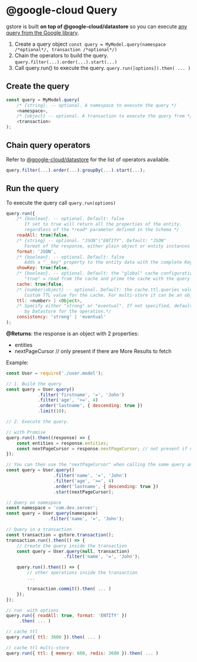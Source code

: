 # @google-cloud Query

gstore is built **on top of @google-cloud/datastore** so you can execute [any query from the Google library](https://cloud.google.com/nodejs/docs/reference/datastore/2.0.x/Query).

1. Create a query object `const query = MyModel.query(namespace /*optional*/, transaction /*optional*/)`
2. Chain the operators to build the query. `query.filter(...).order(...).start(...)`
3. Call query.run\(\) to execute the query. `query.run([options]).then( ... )`

## Create the query

```javascript
const query = MyModel.query(
    /* {string}. -- optional. A namespace to execute the query */
    <namespace>,
    /* {object} -- optional. A transaction to execute the query from */
    <transaction>
);
```

## Chain query operators

Refer to [@google-cloud/datastore](https://cloud.google.com/nodejs/docs/reference/datastore/2.0.x/Query) for the list of operators available.

```javascript
query.filter(...).order(...).groupBy(...).start(...);
```

## Run the query

To execute the query call `query.run(options)`

```javascript
query.run({
    /* {boolean}. -- optional. Default: false
       If set to true will return all the properties of the entity,
       regardless of the *read* parameter defined in the Schema */
    readAll: true|false,
    /* {string} -- optional. "JSON"|"ENTITY". Default: "JSON"
       Format of the response, either plain object or entity instances  */
    format: 'JSON',
    /* {boolean}. -- optional. Default: false
       Adds a "__key" property to the entity data with the complete Key from the Datastore. */
    showKey: true|false,
    /* {boolean}. -- optional. Default: the "global" cache configuration
       "true" = read from the cache and prime the cache with the query response */
    cache: true|false,
    /* {number|object} -- optional. Default: the cache.ttl.queries value
       Custom TTL value for the cache. For multi-store it can be an object of ttl values  */
    ttl: <number> | <Object>,
    /* Specify either "strong" or "eventual". If not specified, default values are chosen
       by Datastore for the operation.*/
    consistency: 'strong' | 'eventual'
);
```

**@Returns**: the response is an object with 2 properties:

* entities
* nextPageCursor // only present if there are More Results to fetch

Example:

```javascript
const User = require('./user.model');

// 1. Build the query
const query = User.query()
            .filter('firstname', '=', 'John')
            .filter('age', '>=', 4)
            .order('lastname', { descending: true })
            .limit(10);

// 2. Execute the query.

// with Promise
query.run().then((response) => {
    const entities = response.entities;
    const nextPageCursor = response.nextPageCursor; // not present if no more results
});

// You can then use the "nextPageCursor" when calling the same query and pass it as start value
const query = User.query()
                  .filter('name', '=', 'John')
                  .filter('age', '>=', 4)
                  .order('lastname', { descending: true })
                  .start(nextPageCursor);

// Query on namespace
const namespace = 'com.dev.server';
const query = User.query(namespace)
                .filter('name', '=', 'John');

// Query in a transaction
const transaction = gstore.transaction();
transaction.run().then(() => {
    // Create the query inside the transaction
    const query = User.query(null, transaction)
                      .filter('name', '=', 'John');

    query.run().then(() => {
        // other operations inside the transaction
        ...

        transaction.commit().then( ... )
    });    
});

// run  with options
query.run({ readAll: true, format: 'ENTITY' })
     .then( ... )

// cache ttl     
query.run({ ttl: 3600 }).then( ... )

// cache ttl multi-store
query.run({ ttl: { memory: 600, redis: 3600 }).then( ... )
```

